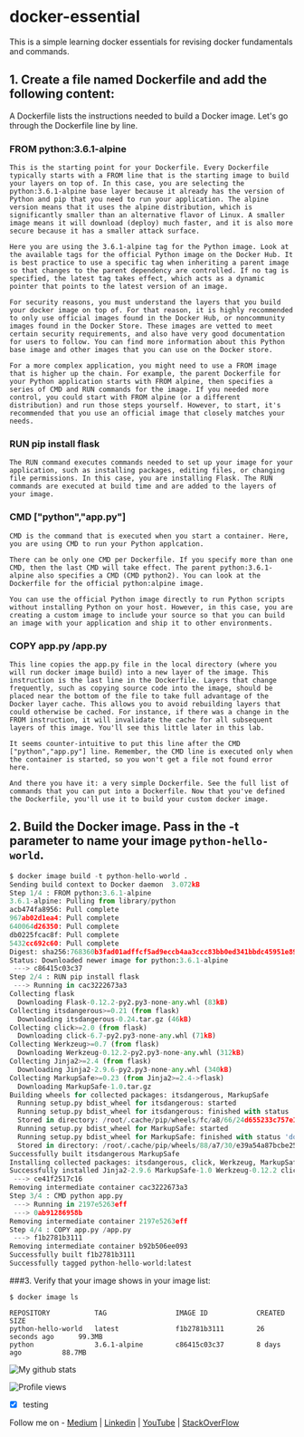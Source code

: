 # docker-essential
This is a simple learning docker essentials for revising docker fundamentals and commands.

## 1. Create a file named Dockerfile and add the following content:

A Dockerfile lists the instructions needed to build a Docker image. Let's go through the Dockerfile line by line.

### FROM python:3.6.1-alpine

    This is the starting point for your Dockerfile. Every Dockerfile typically starts with a FROM line that is the starting image to build your layers on top of. In this case, you are selecting the python:3.6.1-alpine base layer because it already has the version of Python and pip that you need to run your application. The alpine version means that it uses the alpine distribution, which is significantly smaller than an alternative flavor of Linux. A smaller image means it will download (deploy) much faster, and it is also more secure because it has a smaller attack surface.

    Here you are using the 3.6.1-alpine tag for the Python image. Look at the available tags for the official Python image on the Docker Hub. It is best practice to use a specific tag when inheriting a parent image so that changes to the parent dependency are controlled. If no tag is specified, the latest tag takes effect, which acts as a dynamic pointer that points to the latest version of an image.

    For security reasons, you must understand the layers that you build your docker image on top of. For that reason, it is highly recommended to only use official images found in the Docker Hub, or noncommunity images found in the Docker Store. These images are vetted to meet certain security requirements, and also have very good documentation for users to follow. You can find more information about this Python base image and other images that you can use on the Docker store.

    For a more complex application, you might need to use a FROM image that is higher up the chain. For example, the parent Dockerfile for your Python application starts with FROM alpine, then specifies a series of CMD and RUN commands for the image. If you needed more control, you could start with FROM alpine (or a different distribution) and run those steps yourself. However, to start, it's recommended that you use an official image that closely matches your needs.
   
   
 ### RUN pip install flask

    The RUN command executes commands needed to set up your image for your application, such as installing packages, editing files, or changing file permissions. In this case, you are installing Flask. The RUN commands are executed at build time and are added to the layers of your image.
    
### CMD ["python","app.py"]

    CMD is the command that is executed when you start a container. Here, you are using CMD to run your Python applcation.

    There can be only one CMD per Dockerfile. If you specify more than one CMD, then the last CMD will take effect. The parent python:3.6.1-alpine also specifies a CMD (CMD python2). You can look at the Dockerfile for the official python:alpine image.

    You can use the official Python image directly to run Python scripts without installing Python on your host. However, in this case, you are creating a custom image to include your source so that you can build an image with your application and ship it to other environments.
    
 
### COPY app.py /app.py

    This line copies the app.py file in the local directory (where you will run docker image build) into a new layer of the image. This instruction is the last line in the Dockerfile. Layers that change frequently, such as copying source code into the image, should be placed near the bottom of the file to take full advantage of the Docker layer cache. This allows you to avoid rebuilding layers that could otherwise be cached. For instance, if there was a change in the FROM instruction, it will invalidate the cache for all subsequent layers of this image. You'll see this little later in this lab.

    It seems counter-intuitive to put this line after the CMD ["python","app.py"] line. Remember, the CMD line is executed only when the container is started, so you won't get a file not found error here.

    And there you have it: a very simple Dockerfile. See the full list of commands that you can put into a Dockerfile. Now that you've defined the Dockerfile, you'll use it to build your custom docker image.

## 2. Build the Docker image. Pass in the -t parameter to name your image `python-hello-world`.

```python
$ docker image build -t python-hello-world .
Sending build context to Docker daemon  3.072kB
Step 1/4 : FROM python:3.6.1-alpine
3.6.1-alpine: Pulling from library/python
acb474fa8956: Pull complete 
967ab02d1ea4: Pull complete 
640064d26350: Pull complete 
db0225fcac8f: Pull complete 
5432cc692c60: Pull complete 
Digest: sha256:768360b3fad01adffcf5ad9eccb4aa3ccc83bb0ed341bbdc45951e89335082ce
Status: Downloaded newer image for python:3.6.1-alpine
 ---> c86415c03c37
Step 2/4 : RUN pip install flask
 ---> Running in cac3222673a3
Collecting flask
  Downloading Flask-0.12.2-py2.py3-none-any.whl (83kB)
Collecting itsdangerous>=0.21 (from flask)
  Downloading itsdangerous-0.24.tar.gz (46kB)
Collecting click>=2.0 (from flask)
  Downloading click-6.7-py2.py3-none-any.whl (71kB)
Collecting Werkzeug>=0.7 (from flask)
  Downloading Werkzeug-0.12.2-py2.py3-none-any.whl (312kB)
Collecting Jinja2>=2.4 (from flask)
  Downloading Jinja2-2.9.6-py2.py3-none-any.whl (340kB)
Collecting MarkupSafe>=0.23 (from Jinja2>=2.4->flask)
  Downloading MarkupSafe-1.0.tar.gz
Building wheels for collected packages: itsdangerous, MarkupSafe
  Running setup.py bdist_wheel for itsdangerous: started
  Running setup.py bdist_wheel for itsdangerous: finished with status 'done'
  Stored in directory: /root/.cache/pip/wheels/fc/a8/66/24d655233c757e178d45dea2de22a04c6d92766abfb741129a
  Running setup.py bdist_wheel for MarkupSafe: started
  Running setup.py bdist_wheel for MarkupSafe: finished with status 'done'
  Stored in directory: /root/.cache/pip/wheels/88/a7/30/e39a54a87bcbe25308fa3ca64e8ddc75d9b3e5afa21ee32d57
Successfully built itsdangerous MarkupSafe
Installing collected packages: itsdangerous, click, Werkzeug, MarkupSafe, Jinja2, flask
Successfully installed Jinja2-2.9.6 MarkupSafe-1.0 Werkzeug-0.12.2 click-6.7 flask-0.12.2 itsdangerous-0.24
 ---> ce41f2517c16
Removing intermediate container cac3222673a3
Step 3/4 : CMD python app.py
 ---> Running in 2197e5263eff
 ---> 0ab91286958b
Removing intermediate container 2197e5263eff
Step 4/4 : COPY app.py /app.py
 ---> f1b2781b3111
Removing intermediate container b92b506ee093
Successfully built f1b2781b3111
Successfully tagged python-hello-world:latest
```

###3. Verify that your image shows in your image list:

```shell
$ docker image ls

REPOSITORY           TAG                 IMAGE ID            CREATED             SIZE
python-hello-world   latest              f1b2781b3111        26 seconds ago      99.3MB
python               3.6.1-alpine        c86415c03c37        8 days ago          88.7MB
```


![My github stats](https://github-readme-stats.vercel.app/api?username=saurabhshcs&show_icons=true)


![Profile views](https://komarev.com/ghpvc/?username=saurabhshcs)

- [x] testing

Follow me on - [Medium](https://saurabhshcs.medium.com) | [Linkedin](https://www.linkedin.com/in/saurabhshcs/) | [YouTube](https://www.youtube.com/channel/UCSQqjPw7_tfx1Ie4yYHbcxQ?pbjreload=102) | [StackOverFlow](https://stackoverflow.com/users/10719720/saurabhshcs?tab=profile)




